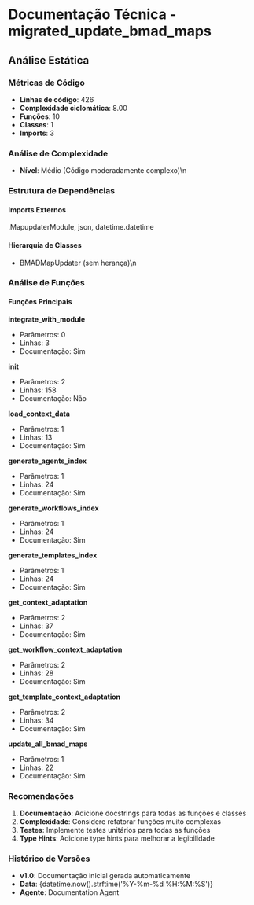 # Documentação Técnica - migrated_update_bmad_maps

## Análise Estática

### Métricas de Código
- **Linhas de código**: 426
- **Complexidade ciclomática**: 8.00
- **Funções**: 10
- **Classes**: 1
- **Imports**: 3

### Análise de Complexidade
- **Nível**: Médio (Código moderadamente complexo)\n
### Estrutura de Dependências

#### Imports Externos
.MapupdaterModule, json, datetime.datetime

#### Hierarquia de Classes
- BMADMapUpdater (sem herança)\n
### Análise de Funções

#### Funções Principais
**integrate_with_module**
- Parâmetros: 0
- Linhas: 3
- Documentação: Sim

**__init__**
- Parâmetros: 2
- Linhas: 158
- Documentação: Não

**load_context_data**
- Parâmetros: 1
- Linhas: 13
- Documentação: Sim

**generate_agents_index**
- Parâmetros: 1
- Linhas: 24
- Documentação: Sim

**generate_workflows_index**
- Parâmetros: 1
- Linhas: 24
- Documentação: Sim

**generate_templates_index**
- Parâmetros: 1
- Linhas: 24
- Documentação: Sim

**get_context_adaptation**
- Parâmetros: 2
- Linhas: 37
- Documentação: Sim

**get_workflow_context_adaptation**
- Parâmetros: 2
- Linhas: 28
- Documentação: Sim

**get_template_context_adaptation**
- Parâmetros: 2
- Linhas: 34
- Documentação: Sim

**update_all_bmad_maps**
- Parâmetros: 1
- Linhas: 22
- Documentação: Sim

### Recomendações

1. **Documentação**: Adicione docstrings para todas as funções e classes
2. **Complexidade**: Considere refatorar funções muito complexas
3. **Testes**: Implemente testes unitários para todas as funções
4. **Type Hints**: Adicione type hints para melhorar a legibilidade

### Histórico de Versões

- **v1.0**: Documentação inicial gerada automaticamente
- **Data**: {datetime.now().strftime('%Y-%m-%d %H:%M:%S')}
- **Agente**: Documentation Agent

